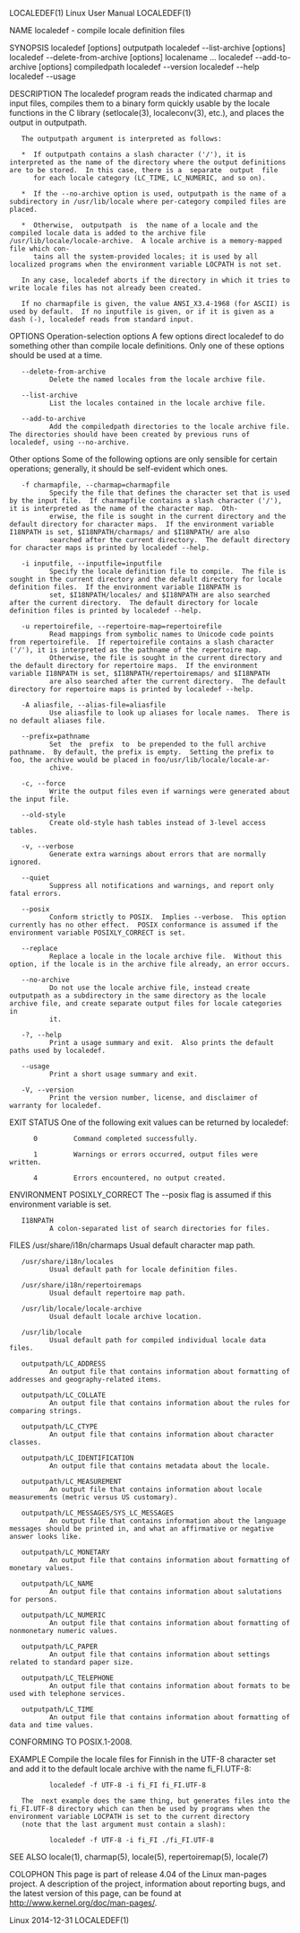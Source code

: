 LOCALEDEF(1)                                                                                Linux User Manual                                                                                LOCALEDEF(1)

NAME
       localedef - compile locale definition files

SYNOPSIS
       localedef [options] outputpath
       localedef --list-archive [options]
       localedef --delete-from-archive [options] localename ...
       localedef --add-to-archive [options] compiledpath
       localedef --version
       localedef --help
       localedef --usage

DESCRIPTION
       The localedef program reads the indicated charmap and input files, compiles them to a binary form quickly usable by the locale functions in the C library (setlocale(3), localeconv(3), etc.), and
       places the output in outputpath.

       The outputpath argument is interpreted as follows:

       *  If outputpath contains a slash character ('/'), it is interpreted as the name of the directory where the output definitions are to be stored.  In this case, there is a  separate  output  file
          for each locale category (LC_TIME, LC_NUMERIC, and so on).

       *  If the --no-archive option is used, outputpath is the name of a subdirectory in /usr/lib/locale where per-category compiled files are placed.

       *  Otherwise,  outputpath  is  the name of a locale and the compiled locale data is added to the archive file /usr/lib/locale/locale-archive.  A locale archive is a memory-mapped file which con‐
          tains all the system-provided locales; it is used by all localized programs when the environment variable LOCPATH is not set.

       In any case, localedef aborts if the directory in which it tries to write locale files has not already been created.

       If no charmapfile is given, the value ANSI_X3.4-1968 (for ASCII) is used by default.  If no inputfile is given, or if it is given as a dash (-), localedef reads from standard input.

OPTIONS
   Operation-selection options
       A few options direct localedef to do something other than compile locale definitions.  Only one of these options should be used at a time.

       --delete-from-archive
              Delete the named locales from the locale archive file.

       --list-archive
              List the locales contained in the locale archive file.

       --add-to-archive
              Add the compiledpath directories to the locale archive file.  The directories should have been created by previous runs of localedef, using --no-archive.

   Other options
       Some of the following options are only sensible for certain operations; generally, it should be self-evident which ones.

       -f charmapfile, --charmap=charmapfile
              Specify the file that defines the character set that is used by the input file.  If charmapfile contains a slash character ('/'), it is interpreted as the name of the character map.  Oth‐
              erwise, the file is sought in the current directory and the default directory for character maps.  If the environment variable I18NPATH is set, $I18NPATH/charmaps/ and $I18NPATH/ are also
              searched after the current directory.  The default directory for character maps is printed by localedef --help.

       -i inputfile, --inputfile=inputfile
              Specify the locale definition file to compile.  The file is sought in the current directory and the default directory for locale definition files.  If the environment variable I18NPATH is
              set, $I18NPATH/locales/ and $I18NPATH are also searched after the current directory.  The default directory for locale definition files is printed by localedef --help.

       -u repertoirefile, --repertoire-map=repertoirefile
              Read mappings from symbolic names to Unicode code points from repertoirefile.  If repertoirefile contains a slash character ('/'), it is interpreted as the pathname of the repertoire map.
              Otherwise, the file is sought in the current directory and the default directory for repertoire maps.  If the environment variable I18NPATH is set, $I18NPATH/repertoiremaps/ and $I18NPATH
              are also searched after the current directory.  The default directory for repertoire maps is printed by localedef --help.

       -A aliasfile, --alias-file=aliasfile
              Use aliasfile to look up aliases for locale names.  There is no default aliases file.

       --prefix=pathname
              Set  the  prefix  to  be prepended to the full archive pathname.  By default, the prefix is empty.  Setting the prefix to foo, the archive would be placed in foo/usr/lib/locale/locale-ar‐
              chive.

       -c, --force
              Write the output files even if warnings were generated about the input file.

       --old-style
              Create old-style hash tables instead of 3-level access tables.

       -v, --verbose
              Generate extra warnings about errors that are normally ignored.

       --quiet
              Suppress all notifications and warnings, and report only fatal errors.

       --posix
              Conform strictly to POSIX.  Implies --verbose.  This option currently has no other effect.  POSIX conformance is assumed if the environment variable POSIXLY_CORRECT is set.

       --replace
              Replace a locale in the locale archive file.  Without this option, if the locale is in the archive file already, an error occurs.

       --no-archive
              Do not use the locale archive file, instead create outputpath as a subdirectory in the same directory as the locale archive file, and create separate output files for locale categories in
              it.

       -?, --help
              Print a usage summary and exit.  Also prints the default paths used by localedef.

       --usage
              Print a short usage summary and exit.

       -V, --version
              Print the version number, license, and disclaimer of warranty for localedef.

EXIT STATUS
       One of the following exit values can be returned by localedef:

          0         Command completed successfully.

          1         Warnings or errors occurred, output files were written.

          4         Errors encountered, no output created.

ENVIRONMENT
       POSIXLY_CORRECT
              The --posix flag is assumed if this environment variable is set.

       I18NPATH
              A colon-separated list of search directories for files.

FILES
       /usr/share/i18n/charmaps
              Usual default character map path.

       /usr/share/i18n/locales
              Usual default path for locale definition files.

       /usr/share/i18n/repertoiremaps
              Usual default repertoire map path.

       /usr/lib/locale/locale-archive
              Usual default locale archive location.

       /usr/lib/locale
              Usual default path for compiled individual locale data files.

       outputpath/LC_ADDRESS
              An output file that contains information about formatting of addresses and geography-related items.

       outputpath/LC_COLLATE
              An output file that contains information about the rules for comparing strings.

       outputpath/LC_CTYPE
              An output file that contains information about character classes.

       outputpath/LC_IDENTIFICATION
              An output file that contains metadata about the locale.

       outputpath/LC_MEASUREMENT
              An output file that contains information about locale measurements (metric versus US customary).

       outputpath/LC_MESSAGES/SYS_LC_MESSAGES
              An output file that contains information about the language messages should be printed in, and what an affirmative or negative answer looks like.

       outputpath/LC_MONETARY
              An output file that contains information about formatting of monetary values.

       outputpath/LC_NAME
              An output file that contains information about salutations for persons.

       outputpath/LC_NUMERIC
              An output file that contains information about formatting of nonmonetary numeric values.

       outputpath/LC_PAPER
              An output file that contains information about settings related to standard paper size.

       outputpath/LC_TELEPHONE
              An output file that contains information about formats to be used with telephone services.

       outputpath/LC_TIME
              An output file that contains information about formatting of data and time values.

CONFORMING TO
       POSIX.1-2008.

EXAMPLE
       Compile the locale files for Finnish in the UTF-8 character set and add it to the default locale archive with the name fi_FI.UTF-8:

              localedef -f UTF-8 -i fi_FI fi_FI.UTF-8

       The  next example does the same thing, but generates files into the fi_FI.UTF-8 directory which can then be used by programs when the environment variable LOCPATH is set to the current directory
       (note that the last argument must contain a slash):

              localedef -f UTF-8 -i fi_FI ./fi_FI.UTF-8

SEE ALSO
       locale(1), charmap(5), locale(5), repertoiremap(5), locale(7)

COLOPHON
       This page is part of release 4.04 of the Linux man-pages project.  A description of the project, information about reporting bugs,  and  the  latest  version  of  this  page,  can  be  found  at
       http://www.kernel.org/doc/man-pages/.

Linux                                                                                           2014-12-31                                                                                   LOCALEDEF(1)
